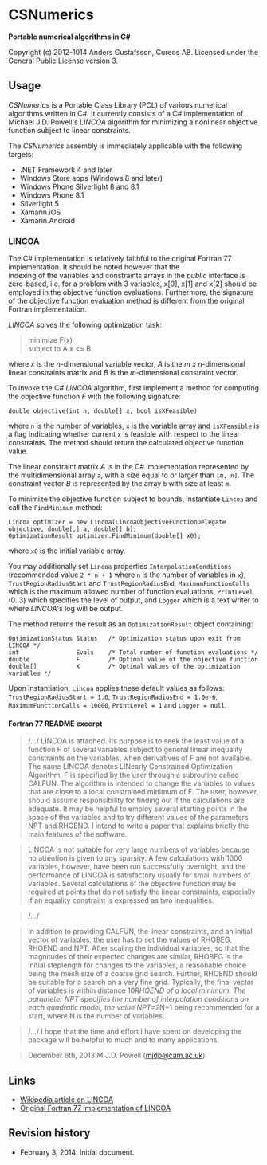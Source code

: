 # CSNumerics

<b>Portable numerical algorithms in C#</b>

Copyright (c) 2012-1014 Anders Gustafsson, Cureos AB. Licensed under the General Public License version 3.<br />

## Usage

*CSNumerics* is a Portable Class Library (PCL) of various numerical algorithms written in C#. It currently consists of a C# implementation of Michael J.D. Powell's *LINCOA* 
algorithm for minimizing a nonlinear objective function subject to linear constraints.

The *CSNumerics* assembly is immediately applicable with the following targets:

* .NET Framework 4 and later
* Windows Store apps (Windows 8 and later)
* Windows Phone Silverlight 8 and 8.1
* Windows Phone 8.1
* Silverlight 5
* Xamarin.iOS
* Xamarin.Android

### LINCOA

The C# implementation is relatively faithful to the original Fortran 77 implementation. It should be noted however that the  
indexing of the variables and constraints arrays in the *public* interface is zero-based, i.e. for a problem with 3 variables, x[0],
x[1] and x[2] should be employed in the objective function evaluations. Furthermore, the signature of the objective function
evaluation method is different from the original Fortran implementation.

*LINCOA* solves the following optimization task:

> minimize F(x)<br />
> subject to A.x <= B

where *x* is the *n*-dimensional variable vector, *A* is the *m x n*-dimensional linear constraints matrix and *B* is the *m*-dimensional constraint vector.

To invoke the C# *LINCOA* algorithm, first implement a method for computing the objective function *F* with the following signature:

    double objective(int n, double[] x, bool isXFeasible)

where `n` is the number of variables, `x` is the variable array and `isXFeasible` is a flag indicating whether current `x` is feasible with respect to the linear constraints. 
The method should return the calculated objective function value.

The linear constraint matrix *A* is in the C# implementation represented by the multidimensional array `a`, with a size equal to or larger than `[m, n]`. The constraint vector *B* is represented by the array `b` with size at least `m`.

To minimize the objective function subject to bounds, instantiate `Lincoa` and call the `FindMinimum` method:

    Lincoa optimizer = new Lincoa(LincoaObjectiveFunctionDelegate objective, double[,] a, double[] b);
    OptimizationResult optimizer.FindMinimum(double[] x0);

where `x0` is the initial variable array. 

You may additionally set `Lincoa` properties `InterpolationConditions` (recommended value `2 * n + 1` where `n` is the number of variables in `x`),
`TrustRegionRadiusStart` and `TrustRegionRadiusEnd`, `MaximumFunctionCalls` which is the maximum allowed number of function evaluations, 
`PrintLevel` (0..3) which specifies the level of output, and `Logger` which is a text writer to where *LINCOA*'s log will be output. 

The method returns the result as an `OptimizationResult` object containing:

    OptimizationStatus Status   /* Optimization status upon exit from LINCOA */
	int                Evals    /* Total number of function evaluations */
	double             F        /* Optimal value of the objective function
	double[]           X        /* Optimal values of the optimization variables */

Upon instantiation, `Lincoa` applies these default values as follows: `TrustRegionRadiusStart = 1.0`, `TrustRegionRadiusEnd = 1.0e-6`, `MaximumFunctionCalls = 10000`, `PrintLevel = 1` and `Logger = null`. 

#### Fortran 77 README excerpt

> /.../ LINCOA is attached. Its purpose is to seek the least value of a function F of several variables subject to general linear inequality constraints on the variables, when derivatives of F are not available. The name LINCOA denotes LINearly Constrained Optimization Algorithm. F is specified by the user through a subroutine called CALFUN. The algorithm is intended to change the variables to values that are close to a local constrained minimum of F. The user, however, should assume responsibility for finding out if the calculations are adequate. It may be helpful to employ several starting points in the space of the variables and to try different values of the parameters NPT and RHOEND. I intend to write a paper that explains briefly the main features of the software.

> LINCOA is not suitable for very large numbers of variables because no attention is given to any sparsity. A few calculations with 1000 variables, however, have been run successfully overnight, and the performance of LINCOA is satisfactory usually for small numbers of variables. Several calculations of the objective function may be required at points that do not satisfy the linear constraints, especially if an equality constraint is expressed as two inequalities.

> /.../

> In addition to providing CALFUN, the linear constraints, and an initial vector of variables, the user has to set the values of RHOBEG, RHOEND and NPT. After scaling the individual variables, so that the magnitudes of their expected changes are similar, RHOBEG is the initial steplength for changes to the variables, a reasonable choice being the mesh size of a coarse grid search. Further, RHOEND should be suitable for a search on a very fine grid. Typically, the final vector of variables is within distance 10*RHOEND of a local minimum. The parameter NPT specifies the number of interpolation conditions on each quadratic model, the value NPT=2*N+1 being recommended for a start, where N is the number of variables.

> /.../ I hope that the time and effort I have spent on developing the package will be helpful to much and to many applications.

> December 6th, 2013                    M.J.D. Powell (mjdp@cam.ac.uk)

## Links

* [Wikipedia article on LINCOA](http://en.wikipedia.org/wiki/LINCOA)
* [Original Fortran 77 implementation of LINCOA](http://plato.asu.edu/ftp/lincoa.zip)

## Revision history

* February 3, 2014: Initial document.
